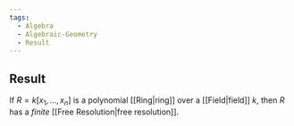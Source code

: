 ```yaml
---
tags:
  - Algebra
  - Algebraic-Geometry
  - Result
---
```

## Result

If $R = k[x_{1},\dots,x_{n}]$ is a polynomial [[Ring|ring]] over a [[Field|field]] $k$, then $R$ has a *finite* [[Free Resolution|free resolution]].